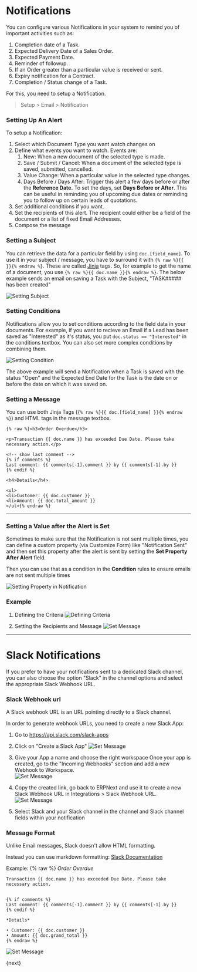 <!-- add-breadcrumbs -->
# Notifications

You can configure various Notifications in your system to remind you of important activities such as:

1. Completion date of a Task.
2. Expected Delivery Date of a Sales Order.
3. Expected Payment Date.
4. Reminder of followup.
5. If an Order greater than a particular value is received or sent.
6. Expiry notification for a Contract.
7. Completion / Status change of a Task.

For this, you need to setup a Notification.

> Setup > Email > Notification

### Setting Up An Alert

To setup a Notification:

1. Select which Document Type you want watch changes on
2. Define what events you want to watch. Events are:
	1. New: When a new document of the selected type is made.
	2. Save / Submit / Cancel: When a document of the selected type is saved, submitted, cancelled.
	3. Value Change: When a particular value in the selected type changes.
	4. Days Before / Days After: Trigger this alert a few days before or after the **Reference Date.** To set the days, set **Days Before or After**. This can be useful in reminding you of upcoming due dates or reminding you to follow up on certain leads of quotations.
3. Set additional conditions if you want.
4. Set the recipients of this alert. The recipient could either be a field of the document or a list of fixed Email Addresses.
5. Compose the message


### Setting a Subject
You can retrieve the data for a particular field by using `doc.[field_name]`. To use it in your subject / message, you have to surround it with `{% raw %}{{ }}{% endraw %}`. These are called [Jinja](http://jinja.pocoo.org/) tags. So, for example to get the name of a document, you use `{% raw %}{{ doc.name }}{% endraw %}`. The below example sends an email on saving a Task with the Subject, "TASK##### has been created"

<img class="screenshot" alt="Setting Subject" src="{{docs_base_url}}/assets/img/setup/notifications/email-alert-subject.png">

### Setting Conditions

Notifications allow you to set conditions according to the field data in your documents. For example, if you want to recieve an Email if a Lead has been saved as "Interested" as it's status, you put `doc.status == "Interested"` in the conditions textbox. You can also set more complex conditions by combining them.

<img class="screenshot" alt="Setting Condition" src="{{docs_base_url}}/assets/img/setup/notifications/email-alert-condition.png">

The above example will send a Notification when a Task is saved with the status "Open" and the Expected End Date for the Task is the date on or before the date on which it was saved on.


### Setting a Message

You can use both Jinja Tags (`{% raw %}{{ doc.[field_name] }}{% endraw %}`) and HTML tags in the message textbox.

	{% raw %}<h3>Order Overdue</h3>

	<p>Transaction {{ doc.name }} has exceeded Due Date. Please take necessary action.</p>

	<!-- show last comment -->
	{% if comments %}
	Last comment: {{ comments[-1].comment }} by {{ comments[-1].by }}
	{% endif %}

	<h4>Details</h4>

	<ul>
	<li>Customer: {{ doc.customer }}
	<li>Amount: {{ doc.total_amount }}
	</ul>{% endraw %}

---

### Setting a Value after the Alert is Set

Sometimes to make sure that the Notification is not sent multiple times, you can
define a custom property (via Customize Form) like "Notification Sent" and then
set this property after the alert is sent by setting the **Set Property After Alert**
field.

Then you can use that as a condition in the **Condition** rules to ensure emails are not sent multiple times

<img class="screenshot" alt="Setting Property in Notification" src="{{docs_base_url}}/assets/img/setup/notifications/email-alert-subject.png">

### Example

1. Defining the Criteria
	<img class="screenshot" alt="Defining Criteria" src="{{docs_base_url}}/assets/img/setup/notifications/email-alert-1.png">

1. Setting the Recipients and Message
	<img class="screenshot" alt="Set Message" src="{{docs_base_url}}/assets/img/setup/notifications/email-alert-2.png">


---

# Slack Notifications

If you prefer to have your notifications sent to a dedicated Slack channel, you can also choose the option "Slack" in the channel options and select the appropriate Slack Webhook URL.

### Slack Webhook url

A Slack webhook URL is an URL pointing directly to a Slack channel.

In order to generate webhook URLs, you need to create a new Slack App:

1. Go to https://api.slack.com/slack-apps
2. Click on "Create a Slack App"
	<img class="screenshot" alt="Set Message" src="{{docs_base_url}}/assets/img/setup/notifications/slack_notification_1.png">

3. Give your App a name and choose the right workspace
	Once your app is created, go to the "Incoming Webhooks" section and add a new Webhook to Workspace.  
	<img class="screenshot" alt="Set Message" src="{{docs_base_url}}/assets/img/setup/notifications/slack_notification_2.png">

4. Copy the created link, go back to ERPNext and use it to create a new Slack Webhook URL in Integrations > Slack Webhook URL.
	<img class="screenshot" alt="Set Message" src="{{docs_base_url}}/assets/img/setup/notifications/slack_notification_3.png">

5. Select Slack and your Slack channel in the channel and Slack channel fields within your notification
	

### Message Format

Unlike Email messages, Slack doesn't allow HTML formatting.

Instead you can use markdown formatting: [Slack Documentation](https://get.slack.help/hc/en-us/articles/202288908-Format-your-messages)

Example:
	{% raw %}
	*Order Overdue*

	Transaction {{ doc.name }} has exceeded Due Date. Please take necessary action.


	{% if comments %}
	Last comment: {{ comments[-1].comment }} by {{ comments[-1].by }}
	{% endif %}

	*Details*

	• Customer: {{ doc.customer }}
	• Amount: {{ doc.grand_total }}
	{% endraw %}

<img class="screenshot" alt="Set Message" src="{{docs_base_url}}/assets/img/setup/notifications/slack_notification_4.png">

{next}